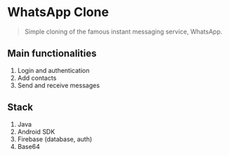 # WhatsApp Clone

> Simple cloning of the famous instant messaging service, WhatsApp.

## Main functionalities

1. Login and authentication
2. Add contacts 
2. Send and receive messages

## Stack

1. Java
2. Android SDK
3. Firebase (database, auth)
4. Base64
